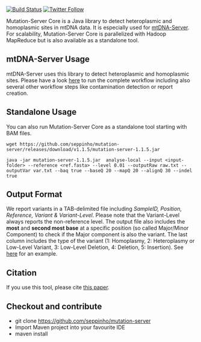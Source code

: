 [![Build Status](https://travis-ci.org/seppinho/mutation-server.svg?branch=master)](https://travis-ci.org/seppinho/mutation-server)
[![Twitter Follow](https://img.shields.io/twitter/follow/mtdnaserver.svg?style=social&label=Follow)](https://twitter.com/mtdnaserver)

Mutation-Server Core is a Java library to detect heteroplasmic and homoplasmic sites in mtDNA data. 
It is especially used for [mtDNA-Server](https://mtdna-server.uibk.ac.at). For scalability, Mutation-Server Core is parallelized with Hadoop MapReduce but is also available as a standalone tool.

## mtDNA-Server Usage
mtDNA-Server uses this library to detect heteroplasmic and homoplasmic sites. Please have a look [here](https://github.com/seppinho/mtdna-server-workflow) to run the complete workflow including also several other workflow steps like contamination detection or report creation.

## Standalone Usage
You can also run Mutation-Server Core as a standalone tool starting with BAM files. 
```
wget https://github.com/seppinho/mutation-server/releases/download/v1.1.5/mutation-server-1.1.5.jar

java -jar mutation-server-1.1.5.jar  analyse-local --input <input-folder> --reference <ref.fasta> --level 0.01 --outputRaw raw.txt --outputVar var.txt --baq true --baseQ 20 --mapQ 20 --alignQ 30 --indel true
```

## Output Format
We report variants in a TAB-delimited file including *SampleID, Position, Reference, Variant & Variant-Level*. Please note that the Variant-Level always reports the non-reference level. The output file also includes the **most** and **second most base** at a specific position (so called Major/Minor Component) to check if the Major component is also the variant. The last column includes the type of the variant (1: Homoplasmy, 2: Heteroplasmy or Low-Level Variant, 3: Low-Level Deletion, 4: Deletion, 5: Insertion). See [here](https://raw.githubusercontent.com/seppinho/mutation-server/master/test-data/results/variantsLocal1000G) for an example. 

## Citation
If you use this tool, please cite [this paper](http://nar.oxfordjournals.org/content/early/2016/04/15/nar.gkw247.full).

## Checkout and contribute
* git clone https://github.com/seppinho/mutation-server
* Import Maven project into your favourite IDE
* maven install
